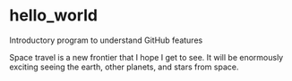 # hello_world
Introductory program to understand GitHub features

Space travel is a new frontier that I hope I get to see. It will be enormously exciting seeing the earth, other planets, and stars from space.
